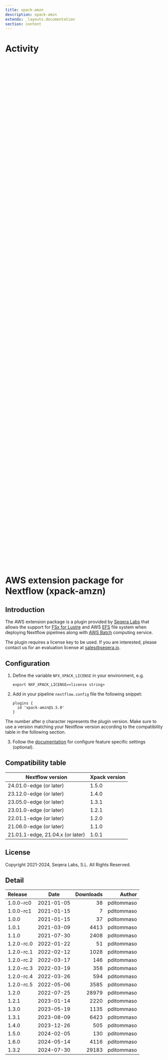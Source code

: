 ```yaml
---
title: xpack-amzn
description: xpack-amzn
extends: _layouts.documentation
section: content
---
```


# Activity

<div style="position: relative; height:40vh; width:80vw">
    <canvas id="releases"></canvas>
</div>
<script type="module" src="docs/xpack-amzn/xpack-amzn.js"></script>

# AWS extension package for Nextflow (xpack-amzn)

## Introduction

The AWS extension package is a plugin provided by [Seqera Labs](https://www.seqera.io/) that allows the support for [FSx for Lustre](https://aws.amazon.com/fsx/lustre/) 
and AWS [EFS](https://aws.amazon.com/efs/) file system when deploying Nextflow pipelines 
along with [AWS Batch](https://aws.amazon.com/batch/) computing service.

The plugin requires a license key to be used. If you are interested, please contact us for an evaluation license at [sales@seqera.io](mailto:sales@seqera.io).

## Configuration

1. Define the variable `NFX_XPACK_LICENSE` in your environment, e.g. 

    ```
    export NXF_XPACK_LICENSE=<license string>
    ```

2. Add in your pipeline `nextflow.config` file the following 
snippet: 

    ```
    plugins {
      id 'xpack-amzn@1.5.0'
    }
    ``` 

The number after `@` character represents the plugin version. Make sure to use 
a version matching your Nextflow version according to the compatibility table 
in the following section. 

3. Follow the [documentation](docs.md) for configure feature specific settings (optional).

## Compatibility table


| Nextflow version        | Xpack version   |
|---                      |---              |
| 24.01.0-edge (or later) | 1.5.0           |
| 23.12.0-edge (or later) | 1.4.0           |
| 23.05.0-edge (or later) | 1.3.1           |
| 23.01.0-edge (or later) | 1.2.1           |
| 22.01.1-edge (or later) | 1.2.0           |
| 21.06.0-edge (or later) | 1.1.0           |
| 21.01.1-edge, 21.04.x (or later) | 1.0.1  |


## License  

Copyright 2021-2024, Seqera Labs, S.L. All Rights Reserved.


## Detail

| Release                               | Date | Downloads                        | Author |
| :------------ | :---------: | ------: | -----------: |
 | 1.0.0-rc0 | 2021-01-05 | 38 | pditommaso |
 | 1.0.0-rc1 | 2021-01-15 | 7 | pditommaso |
 | 1.0.0 | 2021-01-15 | 37 | pditommaso |
 | 1.0.1 | 2021-03-09 | 4413 | pditommaso |
 | 1.1.0 | 2021-07-30 | 2408 | pditommaso |
 | 1.2.0-rc.0 | 2022-01-22 | 51 | pditommaso |
 | 1.2.0-rc.1 | 2022-02-12 | 1028 | pditommaso |
 | 1.2.0-rc.2 | 2022-03-17 | 146 | pditommaso |
 | 1.2.0-rc.3 | 2022-03-19 | 358 | pditommaso |
 | 1.2.0-rc.4 | 2022-03-26 | 594 | pditommaso |
 | 1.2.0-rc.5 | 2022-05-06 | 3585 | pditommaso |
 | 1.2.0 | 2022-07-25 | 28979 | pditommaso |
 | 1.2.1 | 2023-01-14 | 2220 | pditommaso |
 | 1.3.0 | 2023-05-19 | 1135 | pditommaso |
 | 1.3.1 | 2023-08-09 | 6423 | pditommaso |
 | 1.4.0 | 2023-12-26 | 505 | pditommaso |
 | 1.5.0 | 2024-02-05 | 130 | pditommaso |
 | 1.6.0 | 2024-05-14 | 4116 | pditommaso |
 | 1.3.2 | 2024-07-30 | 29183 | pditommaso |
